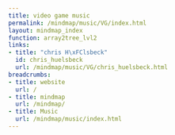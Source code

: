 ```yaml
---
title: video game music
permalink: /mindmap/music/VG/index.html
layout: mindmap_index
function: array2tree_lvl2
links:
- title: "chris H\xFClsbeck"
  id: chris_huelsbeck
  url: /mindmap/music/VG/chris_huelsbeck.html
breadcrumbs:
- title: website
  url: /
- title: mindmap
  url: /mindmap/
- title: Music
  url: /mindmap/music/index.html
---
```

